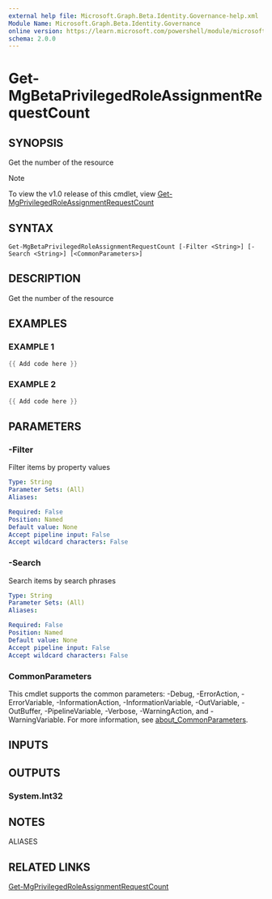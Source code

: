```yaml
---
external help file: Microsoft.Graph.Beta.Identity.Governance-help.xml
Module Name: Microsoft.Graph.Beta.Identity.Governance
online version: https://learn.microsoft.com/powershell/module/microsoft.graph.beta.identity.governance/get-mgbetaprivilegedroleassignmentrequestcount
schema: 2.0.0
---
```


# Get-MgBetaPrivilegedRoleAssignmentRequestCount

## SYNOPSIS
Get the number of the resource

> [!NOTE]
> To view the v1.0 release of this cmdlet, view [Get-MgPrivilegedRoleAssignmentRequestCount](/powershell/module/Microsoft.Graph.Identity.Governance/Get-MgPrivilegedRoleAssignmentRequestCount?view=graph-powershell-v1.0)

## SYNTAX

```
Get-MgBetaPrivilegedRoleAssignmentRequestCount [-Filter <String>] [-Search <String>] [<CommonParameters>]
```

## DESCRIPTION
Get the number of the resource

## EXAMPLES

### EXAMPLE 1
```powershell
{{ Add code here }}
```

### EXAMPLE 2
```powershell
{{ Add code here }}
```

## PARAMETERS

### -Filter
Filter items by property values

```yaml
Type: String
Parameter Sets: (All)
Aliases:

Required: False
Position: Named
Default value: None
Accept pipeline input: False
Accept wildcard characters: False
```

### -Search
Search items by search phrases

```yaml
Type: String
Parameter Sets: (All)
Aliases:

Required: False
Position: Named
Default value: None
Accept pipeline input: False
Accept wildcard characters: False
```

### CommonParameters
This cmdlet supports the common parameters: -Debug, -ErrorAction, -ErrorVariable, -InformationAction, -InformationVariable, -OutVariable, -OutBuffer, -PipelineVariable, -Verbose, -WarningAction, and -WarningVariable. For more information, see [about_CommonParameters](http://go.microsoft.com/fwlink/?LinkID=113216).

## INPUTS

## OUTPUTS

### System.Int32
## NOTES

ALIASES

## RELATED LINKS
[Get-MgPrivilegedRoleAssignmentRequestCount](/powershell/module/Microsoft.Graph.Identity.Governance/Get-MgPrivilegedRoleAssignmentRequestCount?view=graph-powershell-v1.0)
